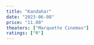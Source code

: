 ```yaml
---
title: "Kandahar"
date: "2023-06-08"
price: "11.00"
theaters: ["Marquette Cinemas"]
ratings: ["R"]
---
```

